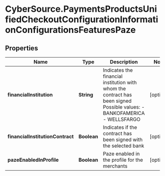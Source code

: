 # CyberSource.PaymentsProductsUnifiedCheckoutConfigurationInformationConfigurationsFeaturesPaze

## Properties
Name | Type | Description | Notes
------------ | ------------- | ------------- | -------------
**financialInstitution** | **String** | Indicates the financial institution with whom the contract has been signed  Possible values: - BANKOFAMERICA - WELLSFARGO | [optional] 
**financialInstitutionContract** | **Boolean** | Indicates if the contract has been signed with the selected bank | [optional] 
**pazeEnabledInProfile** | **Boolean** | Paze enabled in the profile for the merchants | [optional] 


